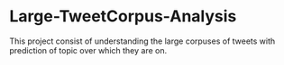 # Large-TweetCorpus-Analysis

This project consist of understanding the large corpuses of tweets with prediction of topic over which they are on.
